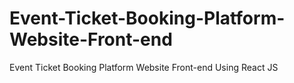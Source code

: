 # Event-Ticket-Booking-Platform-Website-Front-end
Event Ticket Booking Platform Website Front-end Using React JS 
